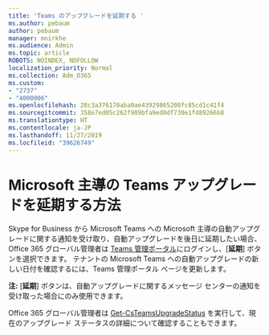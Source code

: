 ```yaml
---
title: 'Teams のアップグレードを延期する '
ms.author: pebaum
author: pebaum
manager: mnirkhe
ms.audience: Admin
ms.topic: article
ROBOTS: NOINDEX, NOFOLLOW
localization_priority: Normal
ms.collection: Adm_O365
ms.custom:
- "2737"
- "4000006"
ms.openlocfilehash: 28c3a376170aba0ae43929865200fc85cd1c41f4
ms.sourcegitcommit: 358e7ed05c262f909bfa9ed0df730e1fd89266b8
ms.translationtype: HT
ms.contentlocale: ja-JP
ms.lasthandoff: 11/27/2019
ms.locfileid: "39626749"
---
```

# <a name="how-to-postpone-the-microsoft-driven-teams-upgrade"></a>Microsoft 主導の Teams アップグレードを延期する方法

Skype for Business から Microsoft Teams への Microsoft 主導の自動アップグレードに関する通知を受け取り、自動アップグレードを後日に延期したい場合、Office 365 グローバル管理者は [Teams 管理ポータル](https://admin.teams.microsoft.com/dashboard)にログインし、[**延期**] ボタンを選択できます。 テナントの Microsoft Teams への自動アップグレードの新しい日付を確認するには、Teams 管理ポータル ページを更新します。

**注:** [**延期**] ボタンは、自動アップグレードに関するメッセージ センターの通知を受け取った場合にのみ使用できます。 

Office 365 グローバル管理者は [Get-CsTeamsUpgradeStatus](https://docs.microsoft.com/powershell/module/skype/get-csteamsupgradestatus?view=skype-ps) を実行して、現在のアップグレード ステータスの詳細について確認することもできます。 